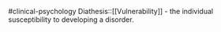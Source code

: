#clinical-psychology 
Diathesis::[[Vulnerability]] - the individual susceptibility to developing a disorder.